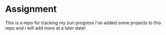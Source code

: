 # Assignment
This is a repo for tracking my zuri progress
i've added some projects to this repo and i will add more at a later date!
